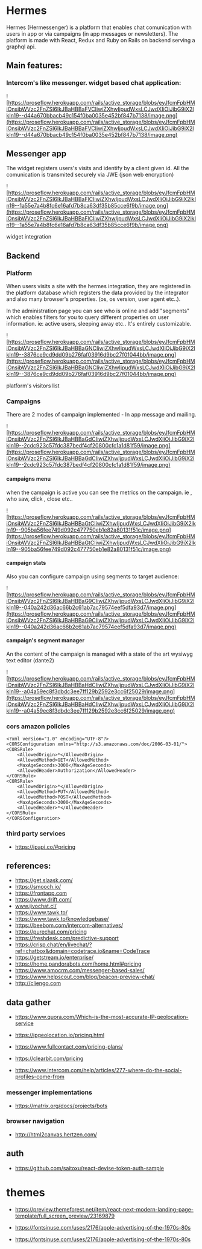 # Hermes

Hermes (Hermessenger) is a platform that enables chat comunication with users in app or via campaigns (in app messages or newsletters). The platform is made with React, Redux and Ruby on Rails on backend serving a graphql api.

## Main features:

### Intercom's like messenger. widget based chat application:

![https://proseflow.herokuapp.com/rails/active_storage/blobs/eyJfcmFpbHMiOnsibWVzc2FnZSI6IkJBaHBBaFVCIiwiZXhwIjpudWxsLCJwdXIiOiJibG9iX2lkIn19--d44a670bbacb49c154f0ba0035e452bf847b7138/image.png](https://proseflow.herokuapp.com/rails/active_storage/blobs/eyJfcmFpbHMiOnsibWVzc2FnZSI6IkJBaHBBaFVCIiwiZXhwIjpudWxsLCJwdXIiOiJibG9iX2lkIn19--d44a670bbacb49c154f0ba0035e452bf847b7138/image.png)

## Messenger app

The widget registers users's visits and identify by a client given id. All the comunication is transmited securely via JWE (json web encryption)

![https://proseflow.herokuapp.com/rails/active_storage/blobs/eyJfcmFpbHMiOnsibWVzc2FnZSI6IkJBaHBBaFlCIiwiZXhwIjpudWxsLCJwdXIiOiJibG9iX2lkIn19--1a55e7a4b8fc6e16afd7b8ca63df35b85cce6f9b/image.png](https://proseflow.herokuapp.com/rails/active_storage/blobs/eyJfcmFpbHMiOnsibWVzc2FnZSI6IkJBaHBBaFlCIiwiZXhwIjpudWxsLCJwdXIiOiJibG9iX2lkIn19--1a55e7a4b8fc6e16afd7b8ca63df35b85cce6f9b/image.png)

widget integration
## Backend

### Platform

When users visits a site with the hermes integration, they are registered in the platform database which registers the data provided by the integrator and also many browser's properties. (os, os version, user agent etc..).

In the administration page you can see who is online and add "segments" which enables filters for you to query different properties on user information. ie: active users, sleeping away etc.. It's entirely customizable.

![https://proseflow.herokuapp.com/rails/active_storage/blobs/eyJfcmFpbHMiOnsibWVzc2FnZSI6IkJBaHBBaGNCIiwiZXhwIjpudWxsLCJwdXIiOiJibG9iX2lkIn19--3876ce9cd9dd09b276faf03916d9bc27f01044bb/image.png](https://proseflow.herokuapp.com/rails/active_storage/blobs/eyJfcmFpbHMiOnsibWVzc2FnZSI6IkJBaHBBaGNCIiwiZXhwIjpudWxsLCJwdXIiOiJibG9iX2lkIn19--3876ce9cd9dd09b276faf03916d9bc27f01044bb/image.png)

platform's visitors list

### Campaigns

There are 2 modes of campaign implemented - In app message and mailing.

![https://proseflow.herokuapp.com/rails/active_storage/blobs/eyJfcmFpbHMiOnsibWVzc2FnZSI6IkJBaHBBaGdCIiwiZXhwIjpudWxsLCJwdXIiOiJibG9iX2lkIn19--2cdc923c57fdc387bedf4cf20800cfc1a1d81f59/image.png](https://proseflow.herokuapp.com/rails/active_storage/blobs/eyJfcmFpbHMiOnsibWVzc2FnZSI6IkJBaHBBaGdCIiwiZXhwIjpudWxsLCJwdXIiOiJibG9iX2lkIn19--2cdc923c57fdc387bedf4cf20800cfc1a1d81f59/image.png)

#### campaigns menu

when the campaign is active you can see the metrics on the campaign. ie , who saw, click , close etc..

![https://proseflow.herokuapp.com/rails/active_storage/blobs/eyJfcmFpbHMiOnsibWVzc2FnZSI6IkJBaHBBaGtCIiwiZXhwIjpudWxsLCJwdXIiOiJibG9iX2lkIn19--905ba56fee749d092c477750eb1e82a80131f51c/image.png](https://proseflow.herokuapp.com/rails/active_storage/blobs/eyJfcmFpbHMiOnsibWVzc2FnZSI6IkJBaHBBaGtCIiwiZXhwIjpudWxsLCJwdXIiOiJibG9iX2lkIn19--905ba56fee749d092c477750eb1e82a80131f51c/image.png)

#### campaign stats

Also you can configure campaign using segments to target audience:

![https://proseflow.herokuapp.com/rails/active_storage/blobs/eyJfcmFpbHMiOnsibWVzc2FnZSI6IkJBaHBBaG9CIiwiZXhwIjpudWxsLCJwdXIiOiJibG9iX2lkIn19--040a242d36ac66b2c61ab7ac79574eef5dfa93d7/image.png](https://proseflow.herokuapp.com/rails/active_storage/blobs/eyJfcmFpbHMiOnsibWVzc2FnZSI6IkJBaHBBaG9CIiwiZXhwIjpudWxsLCJwdXIiOiJibG9iX2lkIn19--040a242d36ac66b2c61ab7ac79574eef5dfa93d7/image.png)

#### campaign's segment manager

An the content of the campaign is managed with a state of the art wysiwyg text editor (dante2)

![https://proseflow.herokuapp.com/rails/active_storage/blobs/eyJfcmFpbHMiOnsibWVzc2FnZSI6IkJBaHBBaHdCIiwiZXhwIjpudWxsLCJwdXIiOiJibG9iX2lkIn19--a04a59ec8f3dbdc3ee7ff129b2592e3cc6f25029/image.png](https://proseflow.herokuapp.com/rails/active_storage/blobs/eyJfcmFpbHMiOnsibWVzc2FnZSI6IkJBaHBBaHdCIiwiZXhwIjpudWxsLCJwdXIiOiJibG9iX2lkIn19--a04a59ec8f3dbdc3ee7ff129b2592e3cc6f25029/image.png)

### cors amazon policies

```
<?xml version="1.0" encoding="UTF-8"?>
<CORSConfiguration xmlns="http://s3.amazonaws.com/doc/2006-03-01/">
<CORSRule>
    <AllowedOrigin>*</AllowedOrigin>
    <AllowedMethod>GET</AllowedMethod>
    <MaxAgeSeconds>3000</MaxAgeSeconds>
    <AllowedHeader>Authorization</AllowedHeader>
</CORSRule>
<CORSRule>
    <AllowedOrigin>*</AllowedOrigin>
    <AllowedMethod>PUT</AllowedMethod>
    <AllowedMethod>POST</AllowedMethod>
    <MaxAgeSeconds>3000</MaxAgeSeconds>
    <AllowedHeader>*</AllowedHeader>
</CORSRule>
</CORSConfiguration>
```


### third party services
+ https://ipapi.co/#pricing


## references:
+ https://get.slaask.com/
+ https://smooch.io/
+ https://frontapp.com
+ https://www.drift.com/
+ www.jivochat.cl/‎
+ https://www.tawk.to/
+ https://www.tawk.to/knowledgebase/
+ https://beebom.com/intercom-alternatives/
+ https://purechat.com/pricing
+ https://freshdesk.com/predictive-support
+ https://crisp.chat/en/livechat/?ref=chatbox&domain=codetrace.io&name=CodeTrace
+ https://getstream.io/enterprise/
+ https://home.pandorabots.com/home.html#pricing
+ https://www.amocrm.com/messenger-based-sales/
+ https://www.helpscout.com/blog/beacon-preview-chat/
+ http://cliengo.com

## data gather

+ https://www.quora.com/Which-is-the-most-accurate-IP-geolocation-service

+ https://ipgeolocation.io/pricing.html
+ https://www.fullcontact.com/pricing-plans/
+ https://clearbit.com/pricing

+ https://www.intercom.com/help/articles/277-where-do-the-social-profiles-come-from


### messenger implementations

+ https://matrix.org/docs/projects/bots

### browser navigation

+ http://html2canvas.hertzen.com/

## auth 

+ https://github.com/saitoxu/react-devise-token-auth-sample

# themes

+ https://preview.themeforest.net/item/react-next-modern-landing-page-template/full_screen_preview/23169879

+ https://fontsinuse.com/uses/2176/apple-advertising-of-the-1970s-80s
+ https://fontsinuse.com/uses/2176/apple-advertising-of-the-1970s-80s